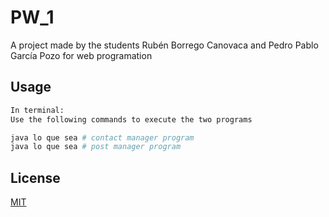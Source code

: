 # PW_1
A project made by the students Rubén Borrego Canovaca and Pedro Pablo García Pozo for web programation


## Usage

```python
In terminal:
Use the following commands to execute the two programs

java lo que sea # contact manager program
java lo que sea # post manager program
```



## License
[MIT](https://choosealicense.com/licenses/mit/)
